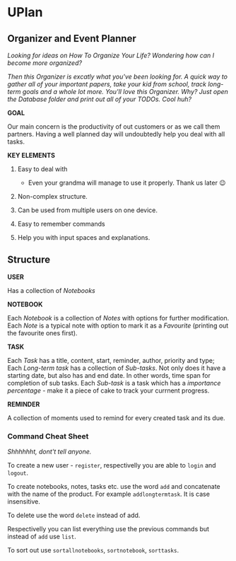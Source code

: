 # UPlan
## Organizer and Event Planner

*Looking for ideas on How To Organize Your Life? Wondering how can I become more organized?*

*Then this Organizer is excatly what you've been looking for. A quick way to gather all of your important papers, take your kid from school, track long-term goals and a whole lot more.
You'll love this Organizer. Why? Just open the Database folder and print out all of your TODOs. Cool huh?*

**GOAL**

Our main concern is the productivity of out customers or as we call them partners. Having a well planned day will undoubtedly help you deal with all tasks.

**KEY ELEMENTS** 

1. Easy to deal with
	*  Even your grandma will manage to use it properly. Thank us later :wink:
2. Non-complex structure.

3. Can be used from multiple users on one device.

4. Easy to remember commands

5. Help you with input spaces and explanations.


## Structure ##

**USER**

Has a collection of *Notebooks*

**NOTEBOOK**

Each *Notebook* is a collection of *Notes* with options for further modification.
Each *Note* is a typical note with option to mark it as a *Favourite* (printing out the favourite ones first).

**TASK**

Each *Task* has a title, content, start, reminder, author, priority and type;
Each *Long-term task* has a collection of *Sub-tasks*. Not only does it have a starting date, but also has and end date. In other words, time span for completion of sub tasks.
Each *Sub-task* is a task which has a *importance percentage* - make it a piece of cake to track your currnent progress.

**REMINDER**

A collection of moments used to remind for every created task and its due.

### Command Cheat Sheet ###

*Shhhhhht, dont't tell anyone.*

To create a new user - `register`, respectivelly you are able to `login` and `logout`.

To create notebooks, notes, tasks etc. use the word `add` and concatenate with the name of the product. For example `addlongtermtask`. It is case insensitive.

To delete use the word `delete` instead of add.

Respectivelly you can list everything use the previous commands but instead of `add` use `list`.

To sort out use `sortallnotebooks`, `sortnotebook`, `sorttasks`.



